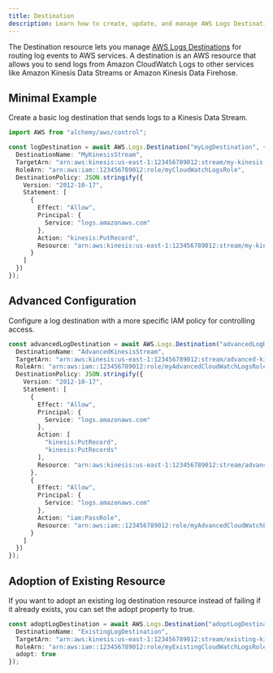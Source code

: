 ```yaml
---
title: Destination
description: Learn how to create, update, and manage AWS Logs Destinations using Alchemy Cloud Control.
---
```



The Destination resource lets you manage [AWS Logs Destinations](https://docs.aws.amazon.com/logs/latest/userguide/) for routing log events to AWS services. A destination is an AWS resource that allows you to send logs from Amazon CloudWatch Logs to other services like Amazon Kinesis Data Streams or Amazon Kinesis Data Firehose.

## Minimal Example

Create a basic log destination that sends logs to a Kinesis Data Stream.

```ts
import AWS from "alchemy/aws/control";

const logDestination = await AWS.Logs.Destination("myLogDestination", {
  DestinationName: "MyKinesisStream",
  TargetArn: "arn:aws:kinesis:us-east-1:123456789012:stream/my-kinesis-stream",
  RoleArn: "arn:aws:iam::123456789012:role/myCloudWatchLogsRole",
  DestinationPolicy: JSON.stringify({
    Version: "2012-10-17",
    Statement: [
      {
        Effect: "Allow",
        Principal: {
          Service: "logs.amazonaws.com"
        },
        Action: "kinesis:PutRecord",
        Resource: "arn:aws:kinesis:us-east-1:123456789012:stream/my-kinesis-stream"
      }
    ]
  })
});
```

## Advanced Configuration

Configure a log destination with a more specific IAM policy for controlling access.

```ts
const advancedLogDestination = await AWS.Logs.Destination("advancedLogDestination", {
  DestinationName: "AdvancedKinesisStream",
  TargetArn: "arn:aws:kinesis:us-east-1:123456789012:stream/advanced-kinesis-stream",
  RoleArn: "arn:aws:iam::123456789012:role/myAdvancedCloudWatchLogsRole",
  DestinationPolicy: JSON.stringify({
    Version: "2012-10-17",
    Statement: [
      {
        Effect: "Allow",
        Principal: {
          Service: "logs.amazonaws.com"
        },
        Action: [
          "kinesis:PutRecord",
          "kinesis:PutRecords"
        ],
        Resource: "arn:aws:kinesis:us-east-1:123456789012:stream/advanced-kinesis-stream"
      },
      {
        Effect: "Allow",
        Principal: {
          Service: "logs.amazonaws.com"
        },
        Action: "iam:PassRole",
        Resource: "arn:aws:iam::123456789012:role/myAdvancedCloudWatchLogsRole"
      }
    ]
  })
});
```

## Adoption of Existing Resource

If you want to adopt an existing log destination resource instead of failing if it already exists, you can set the adopt property to true.

```ts
const adoptLogDestination = await AWS.Logs.Destination("adoptLogDestination", {
  DestinationName: "ExistingLogDestination",
  TargetArn: "arn:aws:kinesis:us-east-1:123456789012:stream/existing-kinesis-stream",
  RoleArn: "arn:aws:iam::123456789012:role/myExistingCloudWatchLogsRole",
  adopt: true
});
```

